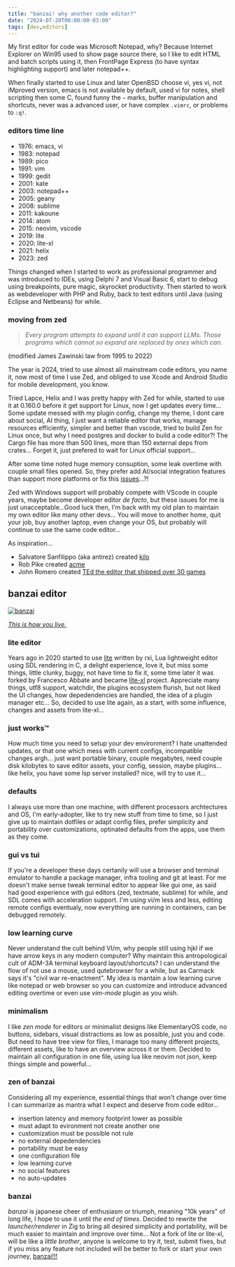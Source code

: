 ```yaml
---
title: "banzai! why another code editor?"
date: "2024-07-20T00:00:00-03:00"
tags: [dev,editors]
---
```


My first editor for code was Microsoft Notepad, why? Because Internet Explorer on Win95 used to show page source there, so I like to edit HTML and batch scripts using it, then FrontPage Express (to have syntax highlighting support) and later notepad++.

When finally started to use Linux and later OpenBSD choose vi, yes vi, not iMproved version, emacs is not available by default, used vi for notes, shell scripting then some C, found funny the `~` marks, buffer manipulation and shortcuts, never was a advanced user, or have complex `.vimrc`, or problems to `:q!`.

### editors time line
- 1976: emacs, vi
- 1983: notepad
- 1989: pico
- 1991: vim
- 1999: gedit
- 2001: kate
- 2003: notepad++
- 2005: geany
- 2008: sublime
- 2011: kakoune
- 2014: atom
- 2015: neovim, vscode
- 2019: lite
- 2020: lite-xl
- 2021: helix
- 2023: zed

Things changed when I started to work as professional programmer and was introduced to IDEs, using Delphi 7 and Visual Basic 6, start to debug using breakpoints, pure magic, skyrocket productivity. Then started to work as webdeveloper with PHP and Ruby, back to text editors until Java (using Eclipse and Netbeans) for while.

### moving from zed
>_Every program attempts to expand until it can support LLMs. Those programs which cannot so expand are replaced by ones which can._

(modified James Zawinski law from 1995 to 2022)

The year is 2024, tried to use almost all mainstream code editors, you name it, now most of time I use Zed, and obliged to use Xcode and Android Studio for mobile development, you know.

Tried Lapce, Helix and I was pretty happy with Zed for while, started to use it at 0.160.0 before it get support for Linux, now I get updates every time... Some update messed with my plugin config, change my theme, I dont care about social, AI thing, I just want a reliable editor that works, manage resources efficiently, simpler and better than vscode, tried to build Zen for Linux once, but why I need postgres and docker to build a code editor?!
The Cargo file has more than 500 lines, more than 150 external deps from crates... Forget it, just prefered to wait for Linux official support...

After some time noted huge memory consuption, some leak overtime with couple small files opened. So, they prefer add AI/social integration features than support more platforms or fix this [issues](https://github.com/zed-industries/zed/issues/18673#issuecomment-2408663493)...?!

Zed with Windows support will probably compete with VScode in couple years, maybe become developer editor _de facto_, but these issues for me is just unacceptable...Good luck then, I'm back with my old plan to maintain my own editor like many other devs... You will move to another home, quit your job, buy another laptop, even change your OS, but probably will continue to use the same code editor...

As inspiration...
- Salvatore Sanfilippo (aka antirez) created [kilo](https://antirez.com/news/108)
- Rob Pike created [acme](http://acme.cat-v.org/)
- John Romero created [TEd the editor that shipped over 30 games](https://www.gamedeveloper.com/design/classic-tools-retrospective-john-romero-talks-about-creating-ted-the-tile-editor-that-shipped-over-30-games)

## banzai editor
[![banzai](/img/banzai.png)](https://en.wikipedia.org/wiki/Top_Gear_(video_game))

[_This is how you live._](https://cyberpunk.fandom.com/wiki/Mizutani_Hozuki_%22Hoseki%22)

### lite editor
Years ago in 2020 started to use [lite](https://github.com/rxi/lite) written by rxi, Lua lightweight editor using SDL rendering in C, a delight experience, love it, but miss some things, little clunky, buggy, not have time to fix it, some time later it was forked by Francesco Abbate and became [lite-xl](https://github.com/lite-xl) project.
Appreciate many things, utf8 support, watchdir, the plugins ecosystem flurish, but not liked the UI changes, how depedendencies are handled, the idea of a plugin manager etc... So, decided to use lite again, as a start, with some influence, changes and assets from lite-xl...

### just works™
How much time you need to setup your dev environment? I hate unattended updates, or that one which mess with current configs, incompatible changes argh...
just want portable binary, couple megabytes, need couple disk kilobytes to save editor assets, your config, session, maybe plugins... like helix, you have some lsp server installed? nice, will try to use it...

### defaults
I always use more than one machine, with different processors archtectures and OS, I'm early-adopter, like to try new stuff from time to time, so I just give up to maintain dotfiles or adapt config files,
prefer simplicity and portability over customizations, optinated defaults from the apps, use them as they come.

### gui vs tui
If you're a developer these days certanily will use a browser and terminal emulator to handle a package manager, infra tooling and git at least.
For me doesn't make sense tweak terminal editor to appear like gui one, as said had good experience with gui editors (zed, textmate, sublime) for while, and SDL comes with acceleration support.
I'm using vi/m less and less, editing remote configs eventualy, now everything are running in containers, can be debugged remotely.

### low learning curve
Never understand the cult behind VI/m, why people still using hjkl if we have arrow keys in any modern computer? Why maintain this antropological cult of ADM-3A terminal keyboard layout/shortcuts?
I can understand the flow of not use a mouse, used qutebrowser for a while, but as Carmack says it's "civil war re-enactment". My idea is mantain a low learning curve like notepad or web browser so you can customize and introduce advanced editing overtime or even use _vim-mode_ plugin as you wish.

### minimalism
I like _zen mode_ for editors or minimalist designs like ElementaryOS code, no buttons, sidebars, visual distractions as low as possible, just you and code.
But need to have tree view for files, I manage too many different projects, different assets, like to have an overview across it or them. Decided to maintain all configuration in one file, using lua like neovim not json, keep things simple and powerful...

### zen of banzai
Considering all my experience, essential things that won't change over time I can summarize as mantra
what I expect and deserve from code editor...

- insertion latency and memory footprint lower as possible
- must adapt to evironment not create another one
- customization must be possible not rule
- no external depedendencies
- portability must be easy
- one configuration file
- low learning curve
- no social features
- no auto-updates

### banzai
_banzai_ is japanese cheer of enthusiasm or triumph, meaning "10k years" of long life, I hope to use it until _the end of times_. Decided to rewrite the _launcher/renderer_ in Zig to bring all desired simplicity and portability, will be much easier to maintain and improve over time... Not a fork of lite or lite-xl, will be like a _little brother_, anyone is welcome to try it, test, submit fixes, but if you miss any feature not included will be better to fork or start your own journey, [banzai!!!](https://github.com/dgv/banzai)


